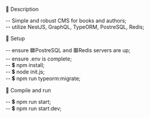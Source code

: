 📌 Description

-- Simple and robust CMS for books and authors; <br />
-- utilize NestJS, GraphQL, TypeORM, PostreSQL, Redis; <br />

🔌 Setup

-- ensure 🟦PostreSQL and 🟥Redis servers are up; <br />
-- ensure .env is complete; <br />
-- 💲 npm install; <br />
-- 💲 node init.js; <br />
-- 💲 npm run typeorm:migrate; <br />

🚀 Compile and run

-- 💲 npm run start; <br />
-- 💲 npm run start:dev; <br />